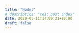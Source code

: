 ```yaml
---
title: "Nodes"
# description: "test post index"
date: 2020-01-11T14:09:21+09:00 
draft: false
---
```


